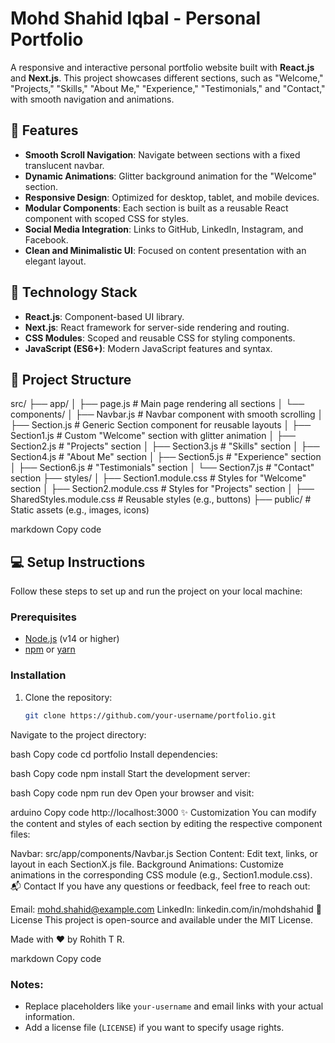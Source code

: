 # Mohd Shahid Iqbal - Personal Portfolio

A responsive and interactive personal portfolio website built with **React.js** and **Next.js**. This project showcases different sections, such as "Welcome," "Projects," "Skills," "About Me," "Experience," "Testimonials," and "Contact," with smooth navigation and animations.

## 🎯 Features

- **Smooth Scroll Navigation**: Navigate between sections with a fixed translucent navbar.
- **Dynamic Animations**: Glitter background animation for the "Welcome" section.
- **Responsive Design**: Optimized for desktop, tablet, and mobile devices.
- **Modular Components**: Each section is built as a reusable React component with scoped CSS for styles.
- **Social Media Integration**: Links to GitHub, LinkedIn, Instagram, and Facebook.
- **Clean and Minimalistic UI**: Focused on content presentation with an elegant layout.

## 🚀 Technology Stack

- **React.js**: Component-based UI library.
- **Next.js**: React framework for server-side rendering and routing.
- **CSS Modules**: Scoped and reusable CSS for styling components.
- **JavaScript (ES6+)**: Modern JavaScript features and syntax.

## 📂 Project Structure

src/ ├── app/ │ ├── page.js # Main page rendering all sections │ └── components/ │ ├── Navbar.js # Navbar component with smooth scrolling │ ├── Section.js # Generic Section component for reusable layouts │ ├── Section1.js # Custom "Welcome" section with glitter animation │ ├── Section2.js # "Projects" section │ ├── Section3.js # "Skills" section │ ├── Section4.js # "About Me" section │ ├── Section5.js # "Experience" section │ ├── Section6.js # "Testimonials" section │ └── Section7.js # "Contact" section ├── styles/ │ ├── Section1.module.css # Styles for "Welcome" section │ ├── Section2.module.css # Styles for "Projects" section │ ├── SharedStyles.module.css # Reusable styles (e.g., buttons) ├── public/ # Static assets (e.g., images, icons)

markdown
Copy code

## 💻 Setup Instructions

Follow these steps to set up and run the project on your local machine:

### Prerequisites

- [Node.js](https://nodejs.org/) (v14 or higher)
- [npm](https://www.npmjs.com/) or [yarn](https://yarnpkg.com/)

### Installation

1. Clone the repository:

   ```bash
   git clone https://github.com/your-username/portfolio.git
Navigate to the project directory:

bash
Copy code
cd portfolio
Install dependencies:

bash
Copy code
npm install
Start the development server:

bash
Copy code
npm run dev
Open your browser and visit:

arduino
Copy code
http://localhost:3000
✨ Customization
You can modify the content and styles of each section by editing the respective component files:

Navbar: src/app/components/Navbar.js
Section Content: Edit text, links, or layout in each SectionX.js file.
Background Animations: Customize animations in the corresponding CSS module (e.g., Section1.module.css).
📬 Contact
If you have any questions or feedback, feel free to reach out:

Email: mohd.shahid@example.com
LinkedIn: linkedin.com/in/mohdshahid
📝 License
This project is open-source and available under the MIT License.

Made with ❤️ by Rohith T R.

markdown
Copy code

### Notes:
- Replace placeholders like `your-username` and email links with your actual information.
- Add a license file (`LICENSE`) if you want to specify usage rights.
